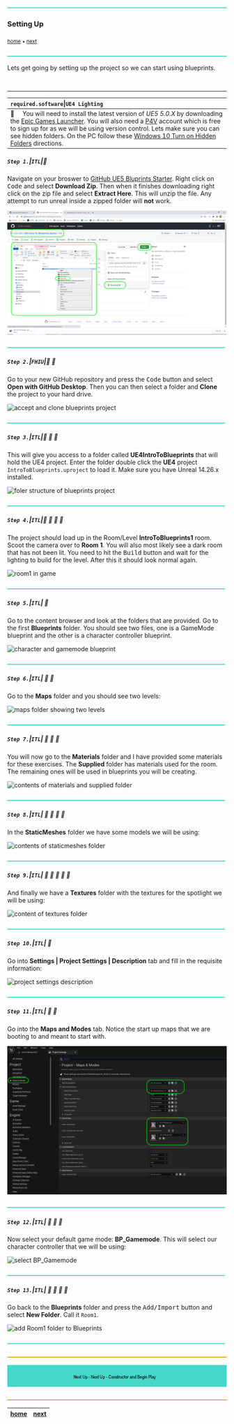 ![](../images/line3.png)

### Setting Up

<sub>[home](../README.md#user-content-ue4-blueprints) • [next](../constructor-begin/README.md#user-content-constructor--begin-play)</sub>

![](../images/line3.png)


Lets get going by setting up the project so we can start using blueprints.

<br>

---

| `required.software`\|`UE4 Lighting`| 
| :--- |
| :floppy_disk: &nbsp; &nbsp; You will need to install the latest version of _UE5 5.0.X_ by downloading the [Epic Games Launcher](https://www.epicgames.com/store/en-US/download). You will also need a [P4V](https://www.perforce.com/downloads/helix-visual-client-p4v) account which is free to sign up for as we will be using version control. Lets make sure you can see hidden folders. On the PC follow these [Windows 10 Turn on Hidden Folders](https://support.microsoft.com/en-us/help/4028316/windows-view-hidden-files-and-folders-in-windows-10) directions.|

##### `Step 1.`\|`ITL`|:small_blue_diamond:

Navigate on your broswer to [GitHub UE5 Bluprints Starter](https://github.com/LSU-UE5/UE5-Intro-To-Blueprints-Starter). Right click on <kbd>Code</kbd> and select **Download Zip**.  Then when it finishes downloading right click on the zip file and select **Extract Here**. This will unzip the file.  Any attempt to run unreal inside a zipped folder will **not** work.

![download starter project and unzip](images/downloadExtract.png)

![](../images/line2.png)

##### `Step 2.`\|`FHIU`|:small_blue_diamond: :small_blue_diamond: 

Go to your new GitHub repository and press the <kbd>Code</kbd> button and select **Open with GitHub Desktop**. Then you can then select a folder and **Clone** the project to your hard drive.

![accept and clone blueprints project](images/image_01.png)

![](../images/line2.png)

##### `Step 3.`\|`ITL`|:small_blue_diamond: :small_blue_diamond: :small_blue_diamond:

This will give you access to a folder called **UE4IntroToBlueprints** that will hold the UE4 project. Enter the folder double click the **UE4** project `IntroToBlueprints.uproject` to load it. Make sure you have Unreal 14.26.x installed.

![foler structure of blueprints project](images/InitialFolderStructure.png)

![](../images/line2.png)

##### `Step 4.`\|`ITL`|:small_blue_diamond: :small_blue_diamond: :small_blue_diamond: :small_blue_diamond:

The project should load up in the Room/Level **IntroToBlueprints1** room. Scoot the camera over to **Room 1**. You will also most likely see a dark room that has not been lit. You need to hit the <kbd>Build</kbd> button and wait for the lighting to build for the level. After this it should look normal again.

![room1 in game](images/IntroToBlueprints1Room.png)

![](../images/line2.png)

##### `Step 5.`\|`ITL`| :small_orange_diamond:

Go to the content browser and look at the folders that are provided. Go to the first **Blueprints** folder. You should see two files, one is a GameMode blueprint and the other is a character controller blueprint.

![character and gamemode blueprint](images/GameModeCharacterBlueprints.png)

![](../images/line2.png)

##### `Step 6.`\|`ITL`| :small_orange_diamond: :small_blue_diamond:

Go to the **Maps** folder and you should see two levels:

![maps folder showing two levels](images/ThreeRoomsMapFolder.png)

![](../images/line2.png)

##### `Step 7.`\|`ITL`| :small_orange_diamond: :small_blue_diamond: :small_blue_diamond:

You will now go to the **Materials** folder and I have provided some materials for these exercises. The **Supplied** folder has materials used for the room. The remaining ones will be used in blueprints you will be creating.

![contents of materials and supplied folder](images/MaterialsForBlueprints.png)

![](../images/line2.png)

##### `Step 8.`\|`ITL`| :small_orange_diamond: :small_blue_diamond: :small_blue_diamond: :small_blue_diamond:

In the **StaticMeshes** folder we have some models we will be using:

![contents of staticmeshes folder](images/StaticMeshes.png)

![](../images/line2.png)

##### `Step 9.`\|`ITL`| :small_orange_diamond: :small_blue_diamond: :small_blue_diamond: :small_blue_diamond: :small_blue_diamond:

And finally we have a **Textures** folder with the textures for the spotlight we will be using:

![content of textures folder](images/TexturesForBPs.png)

![](../images/line2.png)

##### `Step 10.`\|`ITL`| :large_blue_diamond:

Go into **Settings | Project Settings | Description** tab and fill in the requisite information:

![project settings description](images/ProjectSettingsDescription.png)

![](../images/line2.png)

##### `Step 11.`\|`ITL`| :large_blue_diamond: :small_blue_diamond: 

Go into the **Maps and Modes** tab. Notice the start up maps that we are booting to and meant to start with.

![default levels to load in maps and modes](images/MapsAndModes.png)

![](../images/line2.png)


##### `Step 12.`\|`ITL`| :large_blue_diamond: :small_blue_diamond: :small_blue_diamond: 

Now select your default game mode: **BP_Gamemode**. This will select our character controller that we will be using:

![select BP_Gamemode](images/SelectDefaultGamemode.png)

![](../images/line2.png)

##### `Step 13.`\|`ITL`| :large_blue_diamond: :small_blue_diamond: :small_blue_diamond:  :small_blue_diamond: 

Go back to the **Blueprints** folder and press the <kbd>Add/Import</kbd> button and select **New Folder**. Call it `Room1`.

![add Room1 folder to Blueprints](images/NewFolderInBlueprints.png)

![](../images/line2.png)

![](../images/line.png)

<!-- <img src="https://via.placeholder.com/1000x100/45D7CA/000000/?text=Next Up - Next Up - Constructor and Begin Play"> -->

![next up next tile](images/banner.png)

![](../images/line.png)

| [home](../README.md#user-content-ue4-blueprints) | [next](../constructor-begin/README.md#user-content-constructor--begin-play)|
|---|---|
